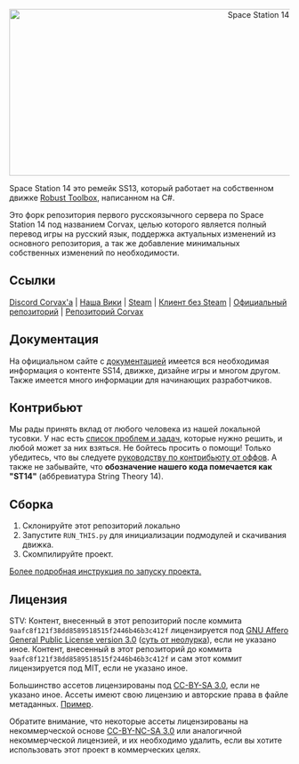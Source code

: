 <p align="center"> <img alt="Space Station 14" width="880" height="300" src="https://raw.githubusercontent.com/space-wizards/asset-dump/de329a7898bb716b9d5ba9a0cd07f38e61f1ed05/github-logo.svg" /></p>

Space Station 14 это ремейк SS13, который работает на собственном движке [Robust Toolbox](https://github.com/space-wizards/RobustToolbox), написанном на C#.

Это форк репозитория первого русскоязычного сервера по Space Station 14 под названием Corvax, целью которого является полный перевод игры на русский язык, поддержка актуальных изменений из основного репозитория, а так же добавление минимальных собственных изменений по необходимости.

## Ссылки

[Discord Corvax'а](https://discord.station14.ru) | [Наша Вики](https://wiki.station14.ru) | [Steam](https://store.steampowered.com/app/1255460/Space_Station_14/) | [Клиент без Steam](https://spacestation14.io/about/nightlies/) | [Официальный репозиторий](https://github.com/space-wizards/space-station-14) | [Репозиторий Corvax](https://github.com/space-syndicate/space-station-14/)

## Документация

На официальном сайте с [документацией](https://docs.spacestation14.io/) имеется вся необходимая информация о контенте SS14, движке, дизайне игры и многом другом. Также имеется много информации для начинающих разработчиков.

## Контрибьют

Мы рады принять вклад от любого человека из нашей локальной тусовки. У нас есть [список проблем и задач](https://github.com/varttist/StringTheoryVanilla/issues), которые нужно решить, и любой может за них взяться. Не бойтесь просить о помощи!
Только убедитесь, что вы следуете [руководству по контрибьюту от оффов](https://docs.spacestation14.com/en/general-development/codebase-info/pull-request-guidelines.html). А также не забывайте, что **обозначение нашего кода помечается как "ST14"** (аббревиатура String Theory 14).

## Сборка

1. Склонируйте этот репозиторий локально
2. Запустите `RUN_THIS.py` для инициализации подмодулей и скачивания движка.
3. Скомпилируйте проект.

[Более подробная инструкция по запуску проекта.](https://docs.spacestation14.com/en/general-development/setup.html)

## Лицензия

STV: Контент, внесенный в этот репозиторий после коммита `9aafc8f121f38dd8589518515f2446b46b3c412f` лицензируется под [GNU Affero General Public License version 3.0](https://github.com/space-syndicate/space-station-14/blob/master/LICENSE_aGPLv3.TXT) ([суть от неолурка](https://neolurk.org/wiki/AGPL)), если не указано иное. Контент, внесенный в этот репозиторий до коммита `9aafc8f121f38dd8589518515f2446b46b3c412f` и сам этот коммит лицензируется под MIT, если не указано иное.

Большинство ассетов лицензированы под [CC-BY-SA 3.0](https://creativecommons.org/licenses/by-sa/3.0/), если не указано иное. Ассеты имеют свою лицензию и авторские права в файле метаданных. [Пример](https://github.com/space-syndicate/space-station-14/blob/master/Resources/Textures/Objects/Tools/crowbar.rsi/meta.json).

Обратите внимание, что некоторые ассеты лицензированы на некоммерческой основе [CC-BY-NC-SA 3.0](https://creativecommons.org/licenses/by-nc-sa/3.0/) или аналогичной некоммерческой лицензией, и их необходимо удалить, если вы хотите использовать этот проект в коммерческих целях.
